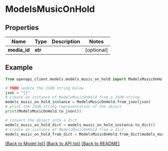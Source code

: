 # ModelsMusicOnHold


## Properties

Name | Type | Description | Notes
------------ | ------------- | ------------- | -------------
**media_id** | **str** |  | [optional] 

## Example

```python
from openapi_client.models.models_music_on_hold import ModelsMusicOnHold

# TODO update the JSON string below
json = "{}"
# create an instance of ModelsMusicOnHold from a JSON string
models_music_on_hold_instance = ModelsMusicOnHold.from_json(json)
# print the JSON string representation of the object
print(ModelsMusicOnHold.to_json())

# convert the object into a dict
models_music_on_hold_dict = models_music_on_hold_instance.to_dict()
# create an instance of ModelsMusicOnHold from a dict
models_music_on_hold_from_dict = ModelsMusicOnHold.from_dict(models_music_on_hold_dict)
```
[[Back to Model list]](../README.md#documentation-for-models) [[Back to API list]](../README.md#documentation-for-api-endpoints) [[Back to README]](../README.md)



